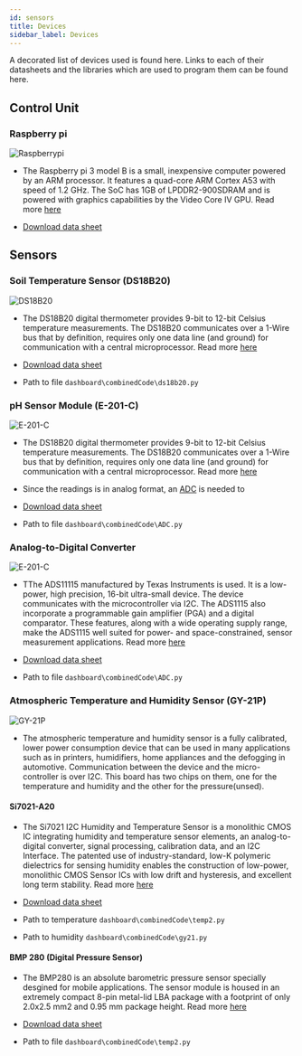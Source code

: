 ```yaml
---
id: sensors
title: Devices
sidebar_label: Devices
---
```

A decorated list of devices used is found here. Links to each of their datasheets and the libraries which are used to program them can be found here.

## Control Unit

### Raspberry pi

![Raspberrypi](../)
- The Raspberry pi 3 model B is a small, inexpensive computer powered by an ARM processor. It features a quad-core ARM Cortex A53 with speed of 1.2 GHz. The SoC has 1GB of LPDDR2-900SDRAM and is powered with graphics capabilities by the Video Core IV GPU. Read more [here]()

- [Download data sheet](../)


## Sensors
### Soil Temperature Sensor (DS18B20)

![DS18B20](../)
- The DS18B20 digital thermometer provides 9-bit to 12-bit Celsius temperature measurements. The DS18B20 communicates over a 1-Wire bus that by definition, requires only one data line (and ground) for communication with a central microprocessor. Read more [here]()

- [Download data sheet](../)

- Path to file `dashboard\combinedCode\ds18b20.py`

### pH Sensor Module (E-201-C)

![E-201-C](../)
- The DS18B20 digital thermometer provides 9-bit to 12-bit Celsius temperature measurements. The DS18B20 communicates over a 1-Wire bus that by definition, requires only one data line (and ground) for communication with a central microprocessor. Read more [here]()

- Since the readings is in analog format, an [ADC](google.com/adc) is needed to 

- [Download data sheet](../)

- Path to file `dashboard\combinedCode\ADC.py`

### Analog-to-Digital Converter

![E-201-C](../)
- TThe ADS11115 manufactured by Texas Instruments is used. It is a low-power, high precision, 16-bit ultra-small device. The device communicates with the microcontroller via I2C. The ADS1115 also incorporate a programmable gain amplifier (PGA) and a digital comparator. These features, along with a wide operating supply range, make the ADS1115 well suited for power- and space-constrained, sensor measurement applications. Read more [here]()

- [Download data sheet](../)

- Path to file `dashboard\combinedCode\ADC.py`

### Atmospheric Temperature and Humidity Sensor (GY-21P)

![GY-21P](../)
- The atmospheric temperature and humidity sensor is a fully calibrated, lower power consumption device that can be used in many applications such as in printers, humidifiers, home appliances and the defogging in automotive. Communication between the device and the micro-controller is over I2C. 
This board has two chips on them, one for the temperature and humidity and the other for the pressure(unsed).

#### Si7021-A20

- The Si7021 I2C Humidity and Temperature Sensor is a monolithic CMOS IC integrating humidity and temperature sensor elements, an analog-to-digital converter, signal processing, calibration data, and an I2C Interface. The patented use of industry-standard, low-K polymeric dielectrics for sensing humidity enables the construction of low-power, monolithic CMOS Sensor ICs with low drift and hysteresis, and excellent long term stability. Read more [here]()

- [Download data sheet](../)

- Path to temperature `dashboard\combinedCode\temp2.py`
- Path to humidity `dashboard\combinedCode\gy21.py`

#### BMP 280 (Digital Pressure Sensor)

- The BMP280 is an absolute barometric pressure sensor specially desgined for mobile applications. The sensor module is housed in an extremely compact 8-pin metal-lid LBA package with a footprint of only 2.0x2.5 mm2 and 0.95 mm package height.  Read more [here]()

- [Download data sheet](../)

- Path to file `dashboard\combinedCode\temp2.py`
